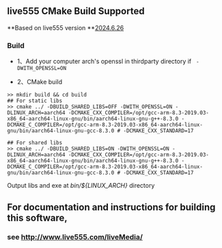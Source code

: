## live555 CMake Build Supported
**Based on live555 version **[2024.6.26](liveMedia/include/liveMedia_version.hh)

### Build

- 1、Add your computer arch's  openssl in thirdparty directory if ` -DWITH_OPENSSL=ON`

- 2、CMake build

```shell
>> mkdir build && cd build
## For static libs
>> cmake ../ -DBUILD_SHARED_LIBS=OFF -DWITH_OPENSSL=ON -DLINUX_ARCH=aarch64 -DCMAKE_CXX_COMPILER=/opt/gcc-arm-8.3-2019.03-x86_64-aarch64-linux-gnu/bin/aarch64-linux-gnu-g++-8.3.0 -DCMAKE_C_COMPILER=/opt/gcc-arm-8.3-2019.03-x86_64-aarch64-linux-gnu/bin/aarch64-linux-gnu-gcc-8.3.0 # -DCMAKE_CXX_STANDARD=17

## For shared libs
>> cmake ../ -DBUILD_SHARED_LIBS=ON -DWITH_OPENSSL=ON -DLINUX_ARCH=aarch64 -DCMAKE_CXX_COMPILER=/opt/gcc-arm-8.3-2019.03-x86_64-aarch64-linux-gnu/bin/aarch64-linux-gnu-g++-8.3.0 -DCMAKE_C_COMPILER=/opt/gcc-arm-8.3-2019.03-x86_64-aarch64-linux-gnu/bin/aarch64-linux-gnu-gcc-8.3.0 # -DCMAKE_CXX_STANDARD=17
```
Output libs and exe at *bin/${LINUX_ARCH}*  directory
## For documentation and instructions for building this software,
### see <http://www.live555.com/liveMedia/>
